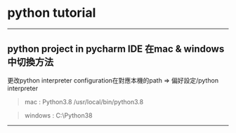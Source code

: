 # python tutorial

---

## python project in pycharm IDE 在mac & windows 中切換方法

更改python interpreter configuration在對應本機的path
=> 偏好設定/python interpreter

> mac : Python3.8 /usr/local/bin/python3.8

> windows : C:\Python38

---
